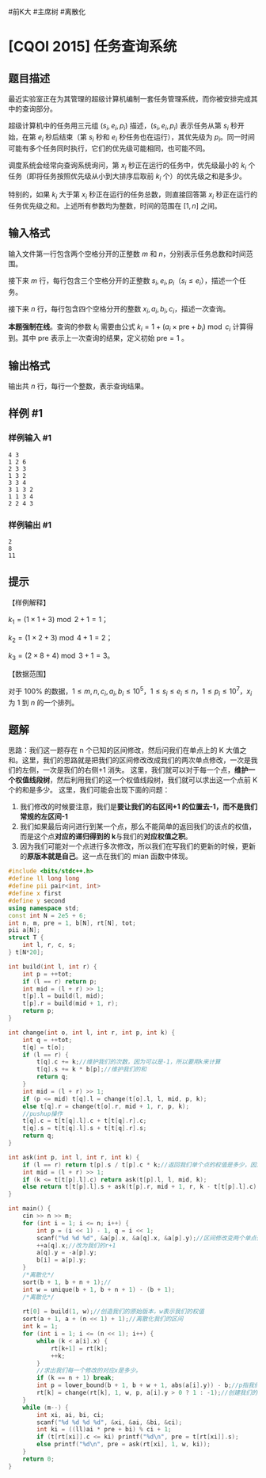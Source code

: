 #前K大 #主席树 #离散化 
# [CQOI 2015] 任务查询系统

## 题目描述

最近实验室正在为其管理的超级计算机编制一套任务管理系统，而你被安排完成其中的查询部分。  

超级计算机中的任务用三元组 $(s_i, e_i, p_i)$ 描述，$(s_i, e_i, p_i)$ 表示任务从第 $s_i$ 秒开始，在第 $e_i$ 秒后结束（第 $s_i$ 秒和 $e_i$ 秒任务也在运行），其优先级为 $p_i$。同一时间可能有多个任务同时执行，它们的优先级可能相同，也可能不同。  

调度系统会经常向查询系统询问，第 $x_i$ 秒正在运行的任务中，优先级最小的 $k_i$ 个任务（即将任务按照优先级从小到大排序后取前 $k_i$ 个）的优先级之和是多少。  

特别的，如果 $k_i$ 大于第 $x_i$ 秒正在运行的任务总数，则直接回答第 $x_i$ 秒正在运行的任务优先级之和。上述所有参数均为整数，时间的范围在 $[1, n]$ 之间。

## 输入格式

输入文件第一行包含两个空格分开的正整数 $m$ 和 $n$，分别表示任务总数和时间范围。  

接下来 $m$ 行，每行包含三个空格分开的正整数 $s_i,e_i,p_i$（$s_i \le e_i$），描述一个任务。  

接下来 $n$ 行，每行包含四个空格分开的整数 $x_i,a_i,b_i,c_i$，描述一次查询。  

**本题强制在线**。查询的参数 $k_i$ 需要由公式 $k_i = 1 +(a_i \times \text{pre}+b_i) \bmod c_i$ 计算得到。其中 $\text{pre}$ 表示上一次查询的结果，定义初始 $\text{pre} = 1$ 。

## 输出格式

输出共 $n$ 行，每行一个整数，表示查询结果。

## 样例 #1

### 样例输入 #1

```
4 3
1 2 6
2 3 3
1 3 2
3 3 4
3 1 3 2
1 1 3 4
2 2 4 3
```

### 样例输出 #1

```
2
8
11
```

## 提示

【样例解释】

$k_1 = (1\times 1 + 3)\bmod 2 + 1 = 1$；

$k_2 = (1\times 2+3)\bmod 4 + 1 = 2$；

$k_3 = (2 \times 8+4)\bmod 3+1 = 3$。

【数据范围】
 
对于 $100\%$ 的数据，$1\le m,n,c_i,a_i,b_i \le 10 ^ 5$，$1\leq s_i\leq e_i\leq n$，$1\le p_i \le 10^7$，$x_i$ 为 $1$ 到 $n$ 的一个排列。

## 题解
思路：我们这一题存在 n 个已知的区间修改，然后问我们在单点上的 K 大值之和。这里，我们的思路就是把我们的区间修改改成我们的两次单点修改，一次是我们的左侧，一次是我们的右侧+1 消失。
这里，我们就可以对于每一个点，**维护一个权值线段树**，然后利用我们的这一个权值线段树，我们就可以求出这一个点前 K 个的和是多少。
这里，我们可能会出现下面的问题：
1. 我们修改的时候要注意，我们是**要让我们的右区间+1 的位置去-1，而不是我们常规的左区间-1**
2. 我们如果最后询问进行到某一个点，那么不能简单的返回我们的该点的权值，而是这个点**对应的递归得到的 k**与我们的**对应权值之积**。
3. 因为我们可能对一个点进行多次修改，所以我们在写我们的更新的时候，更新的**原版本就是自己**。这一点在我们的 mian 函数中体现。

```cpp
#include <bits/stdc++.h>
#define ll long long
#define pii pair<int, int>
#define x first
#define y second
using namespace std;
const int N = 2e5 + 6;
int n, m, pre = 1, b[N], rt[N], tot;
pii a[N];
struct T {
	int l, r, c, s;
} t[N*20];

int build(int l, int r) {
	int p = ++tot;
	if (l == r) return p;
	int mid = (l + r) >> 1;
	t[p].l = build(l, mid);
	t[p].r = build(mid + 1, r);
	return p;
}

int change(int o, int l, int r, int p, int k) {
	int q = ++tot;
	t[q] = t[o];
	if (l == r) {
		t[q].c += k;//维护我们的次数，因为可以是-1，所以要用k来计算
		t[q].s += k * b[p];//维护我们的和
		return q;
	}
	int mid = (l + r) >> 1;
	if (p <= mid) t[q].l = change(t[o].l, l, mid, p, k);
	else t[q].r = change(t[o].r, mid + 1, r, p, k);
	//pushup操作
	t[q].c = t[t[q].l].c + t[t[q].r].c;
	t[q].s = t[t[q].l].s + t[t[q].r].s;
	return q;
}

int ask(int p, int l, int r, int k) {
	if (l == r) return t[p].s / t[p].c * k;//返回我们单个点的权值是多少，因为最多只能由k个，所以我们就返回这么多个就行
	int mid = (l + r) >> 1;
	if (k <= t[t[p].l].c) return ask(t[p].l, l, mid, k);
	else return t[t[p].l].s + ask(t[p].r, mid + 1, r, k - t[t[p].l].c);
}

int main() {
	cin >> n >> m;
	for (int i = 1; i <= n; i++) {
		int p = (i << 1) - 1, q = i << 1;
		scanf("%d %d %d", &a[p].x, &a[q].x, &a[p].y);//区间修改变两个单点修改
		++a[q].x;//改为我们的r+1
		a[q].y = -a[p].y;
		b[i] = a[p].y;
	}
	/*离散化*/
	sort(b + 1, b + n + 1);//
	int w = unique(b + 1, b + n + 1) - (b + 1);
	/*离散化*/
	
	rt[0] = build(1, w);//创造我们的原始版本，w表示我们的权值
	sort(a + 1, a + (n << 1) + 1);//离散化我们的区间
	int k = 1;
	for (int i = 1; i <= (n << 1); i++) {
		while (k < a[i].x) {
			rt[k+1] = rt[k];
			++k;
		}
		//求出我们每一个修改的对应x是多少。
		if (k == n + 1) break;
		int p = lower_bound(b + 1, b + w + 1, abs(a[i].y)) - b;//p指我们离散化后的值
		rt[k] = change(rt[k], 1, w, p, a[i].y > 0 ? 1 : -1);//创建我们的新版本的结果，因为我们可能对一个点做多次更改，所以我们需要用自己的版本来进行计算
	}
	while (m--) {
		int xi, ai, bi, ci;
		scanf("%d %d %d %d", &xi, &ai, &bi, &ci);
		int ki = ((ll)ai * pre + bi) % ci + 1;
		if (t[rt[xi]].c <= ki) printf("%d\n", pre = t[rt[xi]].s);
		else printf("%d\n", pre = ask(rt[xi], 1, w, ki));
	}
	return 0;
}
```